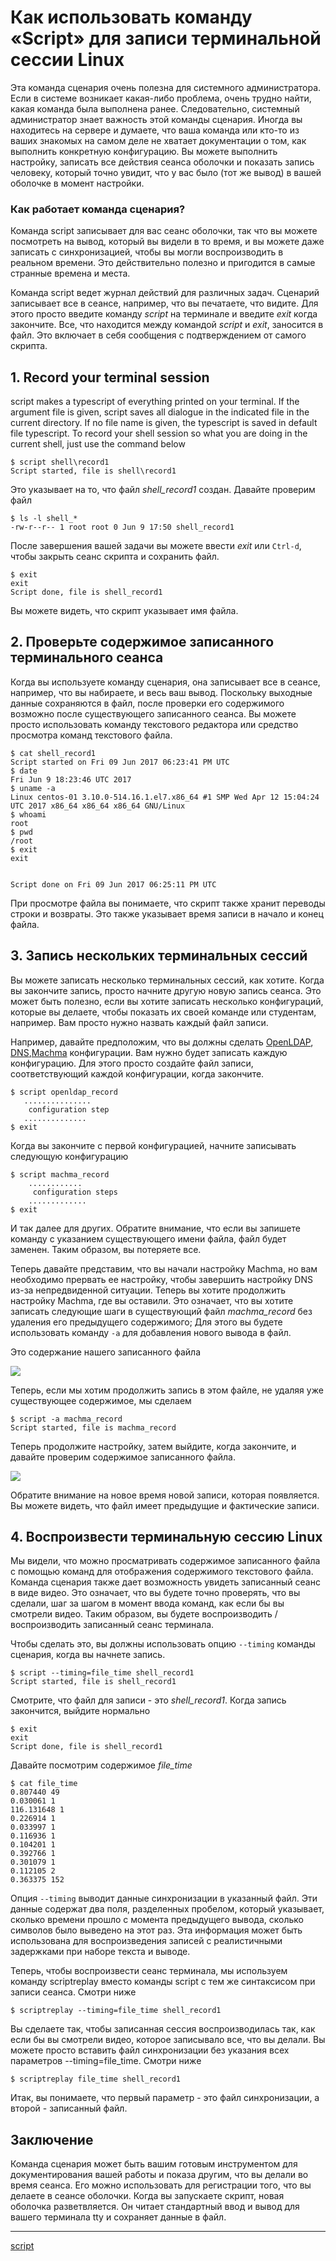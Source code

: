 # Как использовать команду «Script» для записи терминальной сессии Linux
		
Эта команда сценария очень полезна для системного администратора. Если в системе возникает какая-либо проблема, очень трудно найти, какая команда была выполнена ранее. Следовательно, системный администратор знает важность этой команды сценария. Иногда вы находитесь на сервере и думаете, что ваша команда или кто-то из ваших знакомых на самом деле не хватает документации о том, как выполнить конкретную конфигурацию. Вы можете выполнить настройку, записать все действия сеанса оболочки и показать запись человеку, который точно увидит, что у вас было (тот же вывод) в вашей оболочке в момент настройки.

### Как работает команда сценария?

Команда script записывает для вас сеанс оболочки, так что вы можете посмотреть на вывод, который вы видели в то время, и вы можете даже записать с синхронизацией, чтобы вы могли воспроизводить в реальном времени. Это действительно полезно и пригодится в самые странные времена и места.

Команда script ведет журнал действий для различных задач. Сценарий записывает все в сеансе, например, что вы печатаете, что видите. Для этого просто введите команду _script_ на терминале и введите _exit_ когда закончите. Все, что находится между командой _script_ и _exit_, заносится в файл. Это включает в себя сообщения с подтверждением от самого скрипта.

## 1\. Record your terminal session

script makes a typescript of everything printed on your terminal. If the argument file is given, script saves all dialogue in the indicated file in the current directory. If no file name is given, the typescript is saved in default file typescript. To record your shell session so what you are doing in the current shell, just use the command below

```console
$ script shell\record1
Script started, file is shell\record1
```

Это указывает на то, что файл _shell\_record1_ создан. Давайте проверим файл

```console
$ ls -l shell_*
-rw-r--r-- 1 root root 0 Jun 9 17:50 shell_record1
```

После завершения вашей задачи вы можете ввести _exit_ или `Ctrl-d`, чтобы закрыть сеанс скрипта и сохранить файл.

```console
$ exit
exit
Script done, file is shell_record1
```

Вы можете видеть, что скрипт указывает имя файла.

## 2\. Проверьте содержимое записанного терминального сеанса

Когда вы используете команду сценария, она записывает все в сеансе, например, что вы набираете, и весь ваш вывод. Поскольку выходные данные сохраняются в файл, после проверки его содержимого возможно после существующего записанного сеанса. Вы можете просто использовать команду текстового редактора или средство просмотра команд текстового файла.

```console
$ cat shell_record1 
Script started on Fri 09 Jun 2017 06:23:41 PM UTC
$ date
Fri Jun 9 18:23:46 UTC 2017
$ uname -a
Linux centos-01 3.10.0-514.16.1.el7.x86_64 #1 SMP Wed Apr 12 15:04:24 UTC 2017 x86_64 x86_64 x86_64 GNU/Linux
$ whoami
root
$ pwd
/root
$ exit
exit


Script done on Fri 09 Jun 2017 06:25:11 PM UTC
```

При просмотре файла вы понимаете, что скрипт также хранит переводы строки и возвраты. Это также указывает время записи в начало и конец файла.

## 3\. Запись нескольких терминальных сессий

Вы можете записать несколько терминальных сессий, как хотите. Когда вы закончите запись, просто начните другую новую запись сеанса. Это может быть полезно, если вы хотите записать несколько конфигураций, которые вы делаете, чтобы показать их своей команде или студентам, например. Вам просто нужно назвать каждый файл записи.

Например, давайте предположим, что вы должны сделать [OpenLDAP](https://linoxide.com/linux-how-to/install-openldap-2-different-hosts-configure-mirror-mode/), [DNS](https://linoxide.com/containers/setting-dns-server-docker/),[Machma](https://linoxide.com/tools/machma-enables-run-multiple-commands-parallel-linux/) конфигурации. Вам нужно будет записать каждую конфигурацию. Для этого просто создайте файл записи, соответствующий каждой конфигурации, когда закончите.

```console
$ script openldap_record
   ...............
    configuration step
   ..............
$ exit
```

Когда вы закончите с первой конфигурацией, начните записывать следующую конфигурацию

```console
$ script machma_record
    ............
     configuration steps
    .............
$ exit
```

И так далее для других. Обратите внимание, что если вы запишете команду с указанием существующего имени файла, файл будет заменен. Таким образом, вы потеряете все.

Теперь давайте представим, что вы начали настройку Machma, но вам необходимо прервать ее настройку, чтобы завершить настройку DNS из-за непредвиденной ситуации. Теперь вы хотите продолжить настройку Machma, где вы оставили. Это означает, что вы хотите записать следующие шаги в существующий файл _machma\_record_ без удаления его предыдущего содержимого; Для этого вы будете использовать команду `-a` для добавления нового вывода в файл.

Это содержание нашего записанного файла

![](/images/script-record1.png)

Теперь, если мы хотим продолжить запись в этом файле, не удаляя уже существующее содержимое, мы сделаем

```console
$ script -a machma_record
Script started, file is machma_record
```

Теперь продолжите настройку, затем выйдите, когда закончите, и давайте проверим содержимое записанного файла.

![](/images/script-append.png)

Обратите внимание на новое время новой записи, которая появляется. Вы можете видеть, что файл имеет предыдущие и фактические записи.

## 4\. Воспроизвести терминальную сессию Linux

Мы видели, что можно просматривать содержимое записанного файла с помощью команд для отображения содержимого текстового файла. Команда сценария также дает возможность увидеть записанный сеанс в виде видео. Это означает, что вы будете точно проверять, что вы сделали, шаг за шагом в момент ввода команд, как если бы вы смотрели видео. Таким образом, вы будете воспроизводить / воспроизводить записанный сеанс терминала.

Чтобы сделать это, вы должны использовать опцию `--timing` команды сценария, когда вы начнете запись.

```console
$ script --timing=file_time shell_record1
Script started, file is shell_record1
```

Смотрите, что файл для записи - это _shell\_record1_. Когда запись закончится, выйдите нормально

```console
$ exit
exit
Script done, file is shell_record1
```

Давайте посмотрим содержимое _file\_time_

```console
$ cat file_time 
0.807440 49
0.030061 1
116.131648 1
0.226914 1
0.033997 1
0.116936 1
0.104201 1
0.392766 1
0.301079 1
0.112105 2
0.363375 152
```

Опция `--timing` выводит данные синхронизации в указанный файл. Эти данные содержат два поля, разделенных пробелом, который указывает, сколько времени прошло с момента предыдущего вывода, сколько символов было выведено на этот раз. Эта информация может быть использована для воспроизведения записей с реалистичными задержками при наборе текста и выводе.

Теперь, чтобы воспроизвести сеанс терминала, мы используем команду scriptreplay вместо команды script с тем же синтаксисом при записи сеанса. Смотри ниже

```console
$ scriptreplay --timing=file_time shell_record1
```

Вы сделаете так, чтобы записанная сессия воспроизводилась так, как если бы вы смотрели видео, которое записывало все, что вы делали. Вы можете просто вставить файл синхронизации без указания всех параметров --timing=file\_time. Смотри ниже

```console
$ scriptreplay file_time shell_record1
```

Итак, вы понимаете, что первый параметр - это файл синхронизации, а второй - записанный файл.

## Заключение

Команда сценария может быть вашим готовым инструментом для документирования вашей работы и показа другим, что вы делали во время сеанса. Его можно использовать для регистрации того, что вы делаете в сеансе оболочки. Когда вы запускаете скрипт, новая оболочка разветвляется. Он читает стандартный ввод и вывод для вашего терминала tty и сохраняет данные в файл.

**********
[script](/tags/script.md)
